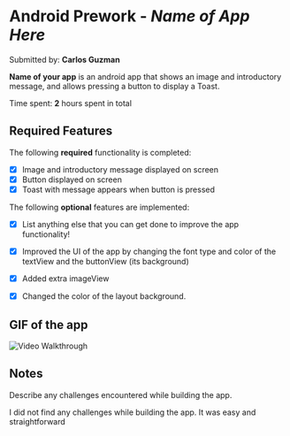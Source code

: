 # Android Prework - *Name of App Here*

Submitted by: **Carlos Guzman**

**Name of your app** is an android app that shows an image and introductory message, and allows pressing a button to display a Toast. 

Time spent: **2** hours spent in total

## Required Features

The following **required** functionality is completed:

* [X] Image and introductory message displayed on screen
* [X] Button displayed on screen
* [X] Toast with message appears when button is pressed 

The following **optional** features are implemented:

* [x] List anything else that you can get done to improve the app functionality!
* [x] Improved the UI of the app by changing the font type and color of the textView and the buttonView (its background)
* [x] Added extra imageView
* [x] Changed the color of the layout background.
 
    
## GIF of the app



<img src='http://i.imgur.com/link/to/your/gif/file.gif' title='Video Walkthrough' width='' alt='Video Walkthrough' />

<!-- Replace this with whatever GIF tool you used! -->
<!-- Recommended tools:
[Kap](https://getkap.co/) for macOS
[ScreenToGif](https://www.screentogif.com/) for Windows
[peek](https://github.com/phw/peek) for Linux. -->

## Notes

Describe any challenges encountered while building the app.

I did not find any challenges while building the app. It was easy and straightforward

